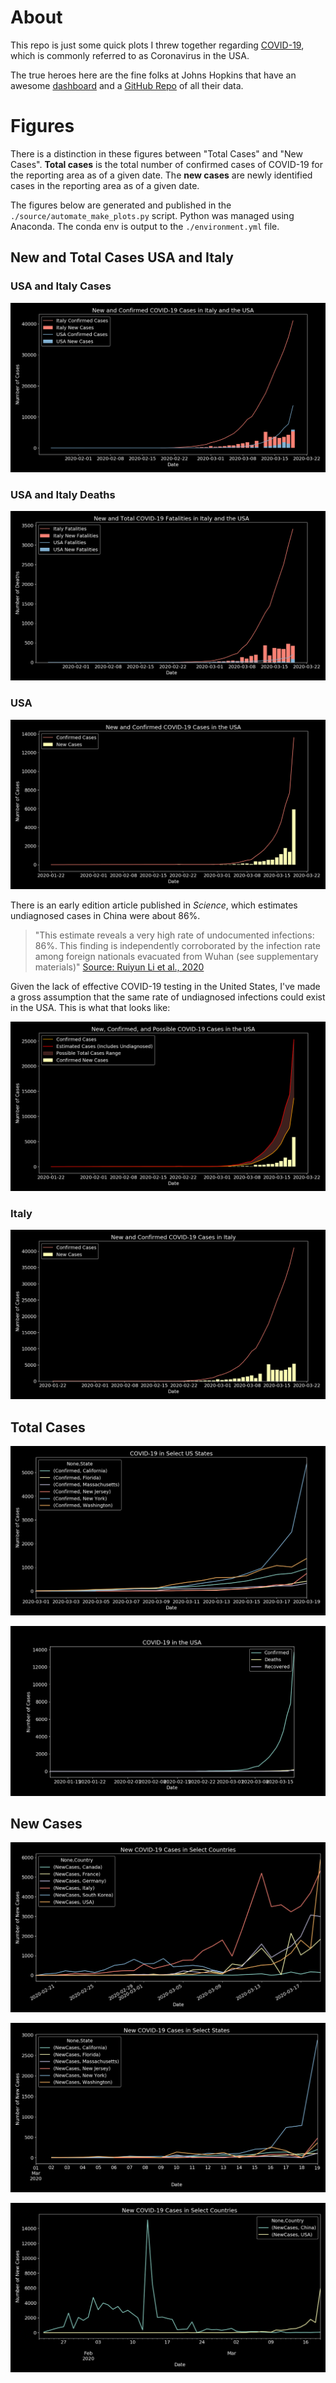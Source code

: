 # About

This repo is just some quick plots I threw together regarding [COVID-19](https://www.health.ny.gov/diseases/communicable/coronavirus/), which is commonly referred to as Coronavirus in the USA.

The true heroes here are the fine folks at Johns Hopkins that have an awesome [dashboard](https://gisanddata.maps.arcgis.com/apps/opsdashboard/index.html#/bda7594740fd40299423467b48e9ecf6) and a [GitHub Repo](https://github.com/CSSEGISandData/COVID-19) of all their data.

# Figures

There is a distinction in these figures between "Total Cases" and "New Cases". **Total cases** is the total number of confirmed cases of COVID-19 for the reporting area as of a given date. The **new cases** are newly identified cases in the reporting area as of a given date.

The figures below are generated and published in the `./source/automate_make_plots.py` script. Python was managed using Anaconda. The conda env is output to the `./environment.yml` file.

## New and Total Cases USA and Italy

### USA and Italy Cases

![Total New and Confirmed Cases of COVID-19 in the USA and Italy](./output/PNGs/italy_usa_new_and_confirmed.png?raw=true "Total New and Confirmed Cases of COVID-19 in the USA and Italy")

### USA and Italy Deaths

![New and Total COVID-19 Fatalities in Italy and the USA](./output/PNGs/italy_usa_new_and_confirmed_fatalities.png?raw=true "New and Total COVID-19 Fatalities in Italy and the USA")


### USA
![Total New and Confirmed Cases of COVID-19 in USA](./output/PNGs/usa_new_and_confirmed.png?raw=true "Total New and Confirmed Cases of COVID-19 in USA")

There is an early edition article published in *Science*, which estimates undiagnosed cases in China were about 86%.

> "This estimate reveals a very high rate of undocumented infections: 86%. 
> This finding is independently corroborated by the infection rate among foreign 
> nationals evacuated from Wuhan (see supplementary materials)" [Source: Ruiyun Li et al., 2020](https://science.sciencemag.org/content/early/2020/03/13/science.abb3221)

Given the lack of effective COVID-19 testing in the United States, I've made a gross assumption that the same rate of undiagnosed infections could exist in the USA. This is what that looks like:

![New, Confirmed, and Possible COVID-19 Cases in the USA](./output/PNGs/usa_new_and_confirmed_estimated.png?raw=true "New, Confirmed, and Possible COVID-19 Cases in the USA")

### Italy
![Total New and Confirmed Cases of COVID-19 in Italy](./output/PNGs/italy_new_and_confirmed.png?raw=true "Total New and Confirmed Cases of COVID-19 in Italy")

## Total Cases

![Total Cases of COVID-19 in select US States](./output/PNGs/usa_hot_spots.png?raw=true "Total Cases of COVID-19 in select US States")

![Total confirmed, recovered, and fatal cases of COVID-19 in the USA](./output/PNGs/usa.png?raw=true "Total confirmed, recovered, and fatal cases of COVID-19 in the USA")

## New Cases

![New cases of COVID-19 in select countries](./output/PNGs/countries_new_cases.png?raw=true "New cases of COVID-19 in select countries")

![New cases of COVID-19 in select US States](./output/PNGs/states_new_cases.png?raw=true "New cases of COVID-19 in select US States")

![New cases of COVID-19 in China and the USA](./output/PNGs/usa_china_new_cases.png?raw=true "New cases of COVID-19 in China and the USA")

